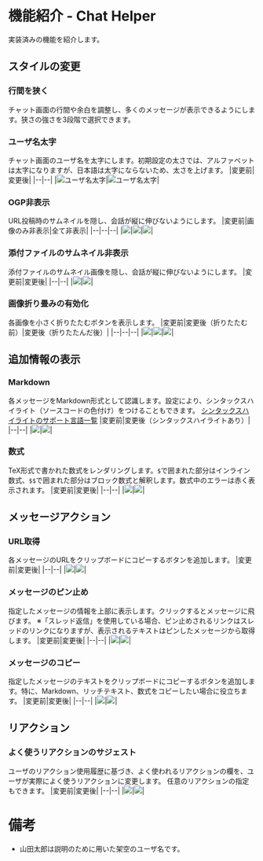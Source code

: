 # 機能紹介 - Chat Helper
実装済みの機能を紹介します。

## スタイルの変更
### 行間を狭く
チャット画面の行間や余白を調整し、多くのメッセージが表示できるようにします。狭さの強さを3段階で選択できます。

### ユーザ名太字
チャット画面のユーザ名を太字にします。初期設定の太さでは、アルファベットは太字になりますが、日本語は太字にならないため、太さを上げます。
|変更前|変更後|
|--|--|
|![ユーザ名太字](./images/bold-before.png)|![ユーザ名太字](./images/bold-after.png)|

### OGP非表示
URL投稿時のサムネイルを隠し、会話が縦に伸びないようにします。
|変更前|画像のみ非表示|全て非表示|
|--|--|--|
|![](./images/ogp-before.png)|![](./images/ogp-after-1.png)|![](./images/ogp-after-2.png)|

### 添付ファイルのサムネイル非表示
添付ファイルのサムネイル画像を隠し、会話が縦に伸びないようにします。
|変更前|変更後|
|--|--|
|![](./images/file-thumbnail-before.png)|![](./images/file-thumbnail-after.png)|

### 画像折り畳みの有効化
各画像を小さく折りたたむボタンを表示します。
|変更前|変更後（折りたたむ前）|変更後（折りたたんだ後）|
|--|--|--|
|![](./images/hold-image-before.png)|![](./images/hold-image-after-1.png)|![](./images/hold-image-after-2.png)|


## 追加情報の表示

### Markdown
各メッセージをMarkdown形式として認識します。設定により、シンタックスハイライト（ソースコードの色付け）をつけることもできます。
[シンタックスハイライトのサポート言語一覧](https://github.com/highlightjs/highlight.js/blob/11.1.0/SUPPORTED_LANGUAGES.md)
|変更前|変更後（シンタックスハイライトあり）|
|--|--|
|![](./images/markdown-before.png)|![](./images/markdown-after.png)|

### 数式
TeX形式で書かれた数式をレンダリングします。`$`で囲まれた部分はインライン数式、`$$`で囲まれた部分はブロック数式と解釈します。数式中のエラーは赤く表示されます。
|変更前|変更後|
|--|--|
|![](./images/math-before.png)|![](./images/math-after.png)|

## メッセージアクション
### URL取得
各メッセージのURLをクリップボードにコピーするボタンを追加します。
|変更前|変更後|
|--|--|
|![](./images/url-before.png)|![](./images/url-after.png)|

### メッセージのピン止め
指定したメッセージの情報を上部に表示します。クリックするとメッセージに飛びます。
※「スレッド返信」を使用している場合、ピン止めされるリンクはスレッドのリンクになりますが、表示されるテキストはピンしたメッセージから取得します。
|変更前|変更後|
|--|--|
|![](./images/pin-before.png)|![](./images/pin-after.png)|

### メッセージのコピー
指定したメッセージのテキストをクリップボードにコピーするボタンを追加します。特に、Markdown、リッチテキスト、数式をコピーしたい場合に役立ちます。
|変更前|変更後|
|--|--|
|![](./images/url-before.png)|![](./images/copy-after.png)|

## リアクション

### よく使うリアクションのサジェスト
ユーザのリアクション使用履歴に基づき、よく使われるリアクションの欄を、ユーザが実際によく使うリアクションに変更します。
任意のリアクションの指定もできます。
|変更前|変更後|
|--|--|
|![](./images/reaction-freq-before.png)|![](./images/reaction-freq-after.png)|


# 備考
- 山田太郎は説明のために用いた架空のユーザ名です。
